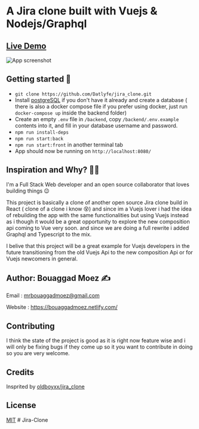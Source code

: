 # A Jira clone built with Vuejs & Nodejs/Graphql

## <a href="https://jira-clone.netlify.com/" target="_blank">Live Demo</a>

![App screenshot](https://i.ibb.co/bvFPbwk/Screenshot-2020-03-24-Jira-Clone.png)

## Getting started 🚀

- `git clone https://github.com/Datlyfe/jira_clone.git`
- Install [postgreSQL](https://www.postgresql.org/) if you don't have it already and create a database ( there is also a docker compose file if you prefer using docker, just run `docker-compose up` inside the backend folder)
- Create an empty `.env` file in `/backend`, copy `/backend/.env.example` contents into it, and fill in your database username and password.
- `npm run install-deps`
- `npm run start:back`
- `npm run start:front` in another terminal tab
- App should now be running on `http://localhost:8080/`

## Inspiration and Why? 🤷‍♀️

I'm a Full Stack Web developer and an open source collaborator that loves building things 😉

This project is basically a clone of another open source Jira clone build in React ( clone of a clone i know 😵) and since im a Vuejs lover i had the idea of rebuilding the app with the same functionalities but using Vuejs instead as i though it would be a great opportunity to explore the new composition api coming to Vue very soon. and since we are doing a full rewrite i added Graphql and Typescript to the mix.

I belive that this project will be a great example for Vuejs developers in the future transitioning from the old Vuejs Api to the new composition Api or for Vuejs newcomers in general.

## Author: Bouaggad Moez ✍️

Email : mrbouaggadmoez@gmail.com

Website : https://bouaggadmoez.netlify.com/

## Contributing

I think the state of the project is good as it is right now feature wise and i will only be fixing bugs if they come up so it you want to contribute in doing so you are very welcome.

## Credits

Insprited by <a href="https://github.com/oldboyxx/jira_clone" target="_blank">oldboyxx/jira_clone</a>

## License

[MIT](https://opensource.org/licenses/MIT)
#   J i r a - C l o n e  
 